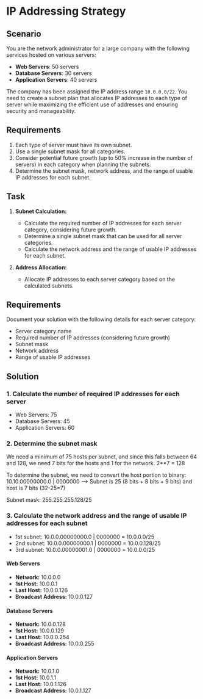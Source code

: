 # IP Addressing Strategy

## Scenario

You are the network administrator for a large company with the following services hosted on various servers:

- **Web Servers**: 50 servers
- **Database Servers**: 30 servers
- **Application Servers**: 40 servers

The company has been assigned the IP address range `10.0.0.0/22`. You need to create a subnet plan that allocates IP addresses to each type of server while maximizing the efficient use of addresses and ensuring security and manageability.

## Requirements

1. Each type of server must have its own subnet.
2. Use a single subnet mask for all categories.
3. Consider potential future growth (up to 50% increase in the number of servers) in each category when planning the subnets.
4. Determine the subnet mask, network address, and the range of usable IP addresses for each subnet.

## Task

1. **Subnet Calculation:**
   - Calculate the required number of IP addresses for each server category, considering future growth.
   - Determine a single subnet mask that can be used for all server categories.
   - Calculate the network address and the range of usable IP addresses for each subnet.

2. **Address Allocation:**
   - Allocate IP addresses to each server category based on the calculated subnets.

## Requirements

Document your solution with the following details for each server category:

- Server category name
- Required number of IP addresses (considering future growth)
- Subnet mask
- Network address
- Range of usable IP addresses

## Solution

### 1. Calculate the number of required IP addresses for each server
- Web Servers: 75
- Database Servers: 45
- Application Servers: 60

### 2. Determine the subnet mask
We need a minimum of 75 hosts per subnet, and since this falls between 64 and 128, we need 7 bits for the hosts and 1 for the network.
2**7 = 128

To determine the subnet, we need to convert the host portion to binary: 10.10.00000000.0 | 0000000 --> Subnet is 25 (8 bits + 8 bits + 9 bits) and host is 7 bits (32-25=7)

Subnet mask: 255.255.255.128/25

### 3. Calculate the network address and the range of usable IP addresses for each subnet

- 1st subnet: 10.0.0.00000000.0 | 0000000 = 10.0.0.0/25
- 2nd subnet: 10.0.0.00000000.1 | 0000000 = 10.0.0.128/25
- 3rd subnet: 10.0.0.00000001.0 | 0000000 = 10.0.0.0/25

#### Web Servers
- **Network:** 10.0.0.0
- **1st Host:** 10.0.0.1
- **Last Host:** 10.0.0.126
- **Broadcast Address:** 10.0.0.127

#### Database Servers
- **Network:** 10.0.0.128
- **1st Host:** 10.0.0.129
- **Last Host:** 10.0.0.254
- **Broadcast Address:** 10.0.0.255

#### Application Servers
- **Network:** 10.0.1.0
- **1st Host:** 10.0.1.1
- **Last Host:** 10.0.1.126
- **Broadcast Address:** 10.0.1.127
